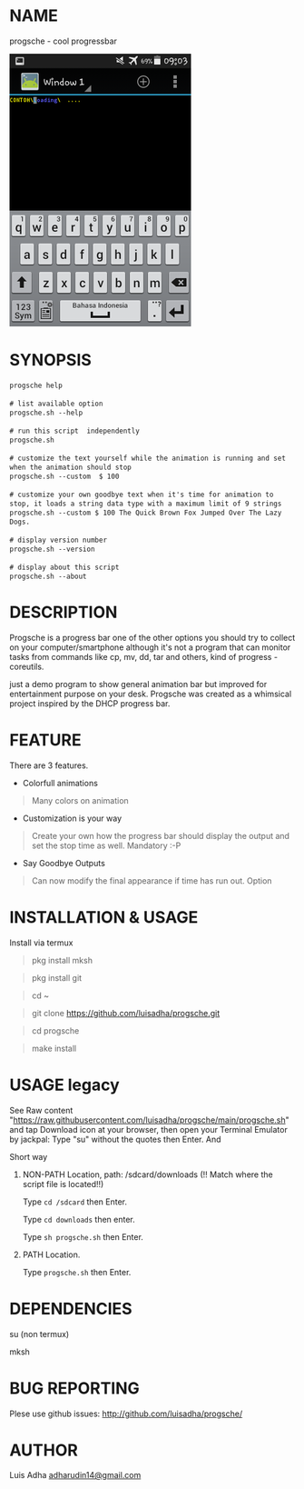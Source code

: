 # NAME

progsche - cool progressbar

![preview](./image.png)

# SYNOPSIS
    progsche help
    
    # list available option
    progsche.sh --help

    # run this script  independently
    progsche.sh

    # customize the text yourself while the animation is running and set when the animation should stop
    progsche.sh --custom  $ 100

    # customize your own goodbye text when it's time for animation to stop, it loads a string data type with a maximum limit of 9 strings
    progsche.sh --custom $ 100 The Quick Brown Fox Jumped Over The Lazy Dogs. 

    # display version number
    progsche.sh --version

    # display about this script 
    progsche.sh --about

# DESCRIPTION
Progsche is a progress bar one of the other options you should try to collect on your computer/smartphone although it's not a program that can monitor tasks from commands like cp, mv, dd, tar and others, kind of progress - coreutils.

just a demo program to show general animation bar but improved for entertainment purpose on your desk. Progsche was created as a whimsical project inspired by the DHCP progress bar.

# FEATURE
There are 3 features.

- Colorfull animations
> Many colors on animation
- Customization is your way
> Create your own how the progress bar should display the output and set the stop time as well. Mandatory :-P
- Say Goodbye Outputs
> Can now modify the final appearance if time has run out. Option


# INSTALLATION & USAGE
Install via termux 

> pkg install mksh

> pkg install git

> cd ~

> git clone https://github.com/luisadha/progsche.git

> cd progsche

> make install

# USAGE legacy
See Raw content "https://raw.githubusercontent.com/luisadha/progsche/main/progsche.sh" and tap Download icon at your browser, then open your Terminal Emulator by jackpal:
Type "su" without the quotes then Enter. And

Short way
1. NON-PATH Location, path: /sdcard/downloads (!! Match where the script file is located!!)

    Type `cd /sdcard` then Enter.
    
    Type `cd downloads` then enter.
        
    Type `sh progsche.sh` then Enter.

2. PATH Location.

    Type `progsche.sh` then Enter.

# DEPENDENCIES

su (non termux)

mksh

# BUG REPORTING

Plese use github issues: http://github.com/luisadha/progsche/

# AUTHOR

Luis Adha <adharudin14@gmail.com>
